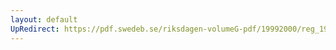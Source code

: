 ```yaml
---
layout: default
UpRedirect: https://pdf.swedeb.se/riksdagen-volumeG-pdf/19992000/reg_19992000/reg_19992000_0192.pdf
---
```

